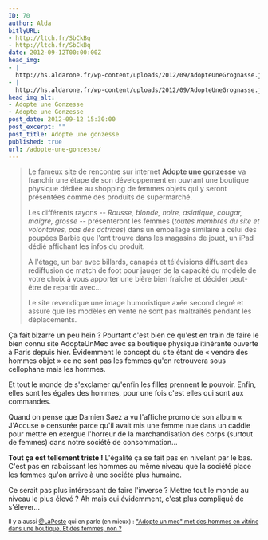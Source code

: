```yaml
---
ID: 70
author: Alda
bitlyURL:
- http://ltch.fr/SbCkBq
- http://ltch.fr/SbCkBq
date: 2012-09-12T00:00:00Z
head_img:
- |
  http://hs.aldarone.fr/wp-content/uploads/2012/09/AdopteUneGrognasse.jpg
- |
  http://hs.aldarone.fr/wp-content/uploads/2012/09/AdopteUneGrognasse.jpg
head_img_alt:
- Adopte une Gonzesse
- Adopte une Gonzesse
post_date: 2012-09-12 15:30:00
post_excerpt: ""
post_title: Adopte une gonzesse
published: true
url: /adopte-une-gonzesse/
---
```


<blockquote>
  Le fameux site de rencontre sur internet <strong>Adopte une gonzesse</strong> va franchir une étape de son développement en ouvrant une boutique physique dédiée au shopping de femmes objets qui y seront présentées comme des produits de supermarché.
  
  Les différents rayons <em>-- Rousse, blonde, noire, asiatique, cougar, maigre, grosse --</em> présenteront les femmes (<em>toutes membres du site et volontaires, pas des actrices</em>) dans un emballage similaire à celui des poupées Barbie que l'ont trouve dans les magasins de jouet, un iPad dédié affichant les infos du produit.
  
  À l'étage, un bar avec billards, canapés et télévisions diffusant des rediffusion de match de foot pour jauger de la capacité du modèle de votre choix à vous apporter une bière bien fraîche et décider peut-être de repartir avec…
  
  Le site revendique une image humoristique axée second degré et assure que les modèles en vente ne sont pas maltraités pendant les déplacements.
</blockquote>

Ça fait bizarre un peu hein ? Pourtant c'est bien ce qu'est en train de faire le bien connu site AdopteUnMec avec sa boutique physique itinérante ouverte à Paris depuis hier. Évidemment le concept du site étant de « vendre des hommes objet » ce ne sont pas les femmes qu'on retrouvera sous cellophane mais les hommes.

Et tout le monde de s'exclamer qu'enfin les filles prennent le pouvoir. Enfin, elles sont les égales des hommes, pour une fois c'est elles qui sont aux commandes.

Quand on pense que Damien Saez a vu l'affiche promo de son album « J'Accuse » censurée parce qu'il avait mis une femme nue dans un caddie pour mettre en exergue l'horreur de la marchandisation des corps (surtout de femmes) dans notre société de consommation…

<strong>Tout ça est tellement triste !</strong> L'égalité ça se fait pas en nivelant par le bas. C'est pas en rabaissant les hommes au même niveau que la société place les femmes qu'on arrive à une société plus humaine.

Ce serait pas plus intéressant de faire l'inverse ? Mettre tout le monde au niveau le plus élevé ? Ah mais oui évidemment, c'est plus compliqué de s'élever…

<small>Il y a aussi <a href="https://twitter.com/LaPeste">@LaPeste</a> qui en parle (en mieux) : <a href="http://leplus.nouvelobs.com/contribution/624773-adopte-un-mec-met-des-hommes-en-vitrine-dans-une-boutique-et-des-femmes-non.html">"Adopte un mec" met des hommes en vitrine dans une boutique. Et des femmes, non ?</a></small>